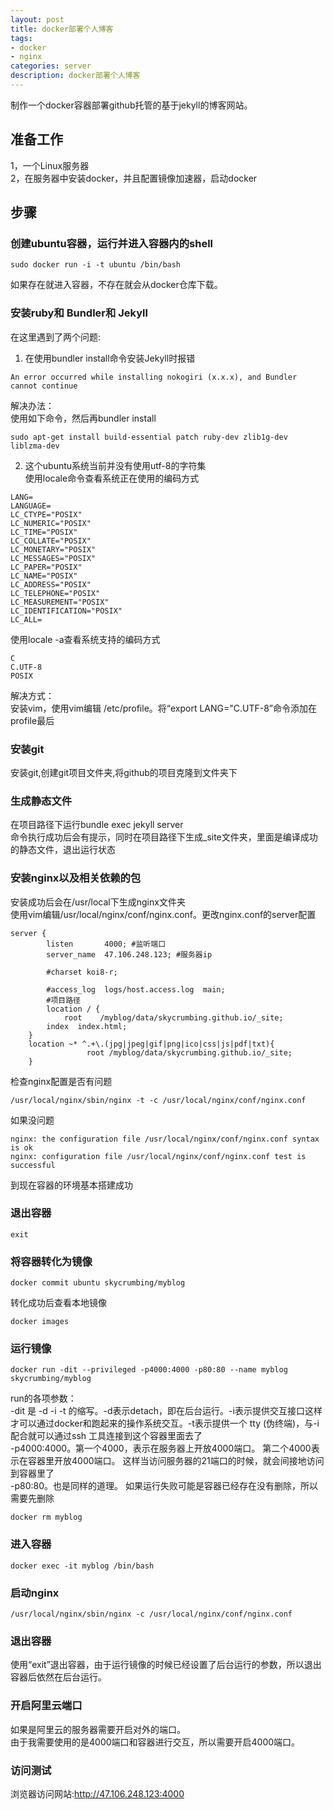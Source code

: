 ```yaml
---
layout: post
title: docker部署个人博客
tags:
- docker
- nginx
categories: server
description: docker部署个人博客
---
```

制作一个docker容器部署github托管的基于jekyll的博客网站。  

<!-- more -->

## 准备工作  
1，一个Linux服务器  
2，在服务器中安装docker，并且配置镜像加速器，启动docker  
## 步骤  
### 创建ubuntu容器，运行并进入容器内的shell  
```
sudo docker run -i -t ubuntu /bin/bash  
```
如果存在就进入容器，不存在就会从docker仓库下载。  
### 安装ruby和 Bundler和 Jekyll  
在这里遇到了两个问题:  
1. 在使用bundler install命令安装Jekyll时报错  
```
An error occurred while installing nokogiri (x.x.x), and Bundler cannot continue
```
解决办法：  
使用如下命令，然后再bundler install  
```
sudo apt-get install build-essential patch ruby-dev zlib1g-dev liblzma-dev
```

2. 这个ubuntu系统当前并没有使用utf-8的字符集  
使用locale命令查看系统正在使用的编码方式  
```
LANG=
LANGUAGE=
LC_CTYPE="POSIX"
LC_NUMERIC="POSIX"
LC_TIME="POSIX"
LC_COLLATE="POSIX"
LC_MONETARY="POSIX"
LC_MESSAGES="POSIX"
LC_PAPER="POSIX"
LC_NAME="POSIX"
LC_ADDRESS="POSIX"
LC_TELEPHONE="POSIX"
LC_MEASUREMENT="POSIX"
LC_IDENTIFICATION="POSIX"
LC_ALL=
```
使用locale -a查看系统支持的编码方式  
```
C
C.UTF-8
POSIX
```
解决方式：  
安装vim，使用vim编辑 /etc/profile。将“export LANG="C.UTF-8”命令添加在profile最后  

### 安装git
安装git,创建git项目文件夹,将github的项目克隆到文件夹下  
### 生成静态文件  
在项目路径下运行bundle exec jekyll server  
命令执行成功后会有提示，同时在项目路径下生成\_site文件夹，里面是编译成功的静态文件，退出运行状态  
### 安装nginx以及相关依赖的包  
安装成功后会在/usr/local下生成nginx文件夹  
使用vim编辑/usr/local/nginx/conf/nginx.conf。更改nginx.conf的server配置  
```
server {
        listen       4000; #监听端口
        server_name  47.106.248.123; #服务器ip 

        #charset koi8-r;

        #access_log  logs/host.access.log  main;
		#项目路径
        location / {
            root    /myblog/data/skycrumbing.github.io/_site;
	    index  index.html;
	}
	location ~* ^.+\.(jpg|jpeg|gif|png|ico|css|js|pdf|txt){
				 root /myblog/data/skycrumbing.github.io/_site;
	}
```
检查nginx配置是否有问题  
```
/usr/local/nginx/sbin/nginx -t -c /usr/local/nginx/conf/nginx.conf
```  
如果没问题  
```
nginx: the configuration file /usr/local/nginx/conf/nginx.conf syntax is ok
nginx: configuration file /usr/local/nginx/conf/nginx.conf test is successful
```
到现在容器的环境基本搭建成功  
### 退出容器  
```
exit
```
### 将容器转化为镜像  
```
docker commit ubuntu skycrumbing/myblog  
```
转化成功后查看本地镜像  
```
docker images
```  
### 运行镜像  
```
docker run -dit --privileged -p4000:4000 -p80:80 --name myblog skycrumbing/myblog
```  
run的各项参数：  
-dit 是 -d -i -t 的缩写。-d表示detach，即在后台运行。-i表示提供交互接口这样才可以通过docker和跑起来的操作系统交互。-t表示提供一个 tty (伪终端)，与-i配合就可以通过ssh 工具连接到这个容器里面去了  
-p4000:4000。第一个4000，表示在服务器上开放4000端口。 第二个4000表示在容器里开放4000端口。 这样当访问服务器的21端口的时候，就会间接地访问到容器里了  
-p80:80。也是同样的道理。
如果运行失败可能是容器已经存在没有删除，所以需要先删除  
```
docker rm myblog
```
### 进入容器  
```
docker exec -it myblog /bin/bash
```
### 启动nginx  
```
/usr/local/nginx/sbin/nginx -c /usr/local/nginx/conf/nginx.conf
```
### 退出容器
使用“exit”退出容器，由于运行镜像的时候已经设置了后台运行的参数，所以退出容器后依然在后台运行。  
### 开启阿里云端口  
如果是阿里云的服务器需要开启对外的端口。  
由于我需要使用的是4000端口和容器进行交互，所以需要开启4000端口。  
### 访问测试  
浏览器访问网站:http://47.106.248.123:4000





